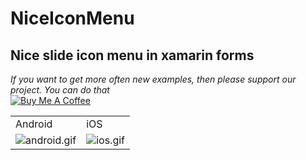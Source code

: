 # NiceIconMenu
## Nice slide icon menu in xamarin forms 
<i>If you want to get more often new examples, then please support our project. You can do that</i>
<br>
<a href="https://www.buymeacoffee.com/MxzZogK" target="_blank">
  <img src="https://bmc-cdn.nyc3.digitaloceanspaces.com/BMC-button-images/custom_images/white_img.png" alt="Buy Me A Coffee" style="height: auto !important;width: auto !important;" >
</a>
</br>

<table>
  <tr>
    <td>Android</td>
    <td>iOS</td>
  </tr>
  <tr>
    <td><img src="https://github.com/xamarinium/NiceIconMenu/blob/master/Screenshots/android.gif?raw=true" alt="android.gif"></td>
    <td><img src="https://github.com/xamarinium/NiceIconMenu/blob/master/Screenshots/ios.gif?raw=true" alt="ios.gif"></td>
  </tr>
</table>
